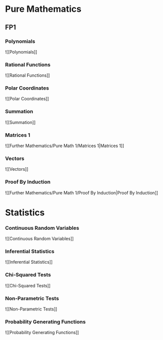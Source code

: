 # Pure Mathematics
## FP1

### Polynomials
![[Polynomials]]
### Rational Functions
![[Rational Functions]]
### Polar Coordinates
![[Polar Coordinates]]
### Summation
![[Summation]]
### Matrices 1
![[Further Mathematics/Pure Math 1/Matrices 1|Matrices 1]]
### Vectors
![[Vectors]]
### Proof By Induction
![[Further Mathematics/Pure Math 1/Proof By Induction|Proof By Induction]]
# Statistics
### Continuous Random Variables
![[Continuous Random Variables]]
### Inferential Statistics
![[Inferential Statistics]]
### Chi-Squared Tests
![[Chi-Squared Tests]]
### Non-Parametric Tests
![[Non-Parametric Tests]]
### Probability Generating Functions
![[Probability Generating Functions]]